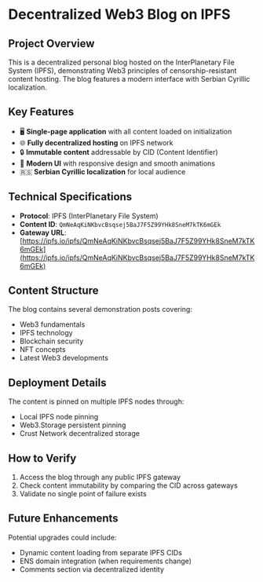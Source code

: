 # Decentralized Web3 Blog on IPFS

## Project Overview

This is a decentralized personal blog hosted on the InterPlanetary File System (IPFS), demonstrating Web3 principles of censorship-resistant content hosting. The blog features a modern interface with Serbian Cyrillic localization.

## Key Features

- 🖥️ **Single-page application** with all content loaded on initialization
- 🌐 **Fully decentralized hosting** on IPFS network
- 🔒 **Immutable content** addressable by CID (Content Identifier)
- 💅 **Modern UI** with responsive design and smooth animations
- 🇷🇸 **Serbian Cyrillic localization** for local audience

## Technical Specifications

- **Protocol**: IPFS (InterPlanetary File System)
- **Content ID**: `QmNeAqKiNKbvcBsqsej5BaJ7F5Z99YHk8SneM7kTK6mGEk`
- **Gateway URL**: [https://ipfs.io/ipfs/QmNeAqKiNKbvcBsqsej5BaJ7F5Z99YHk8SneM7kTK6mGEk](https://ipfs.io/ipfs/QmNeAqKiNKbvcBsqsej5BaJ7F5Z99YHk8SneM7kTK6mGEk)

## Content Structure

The blog contains several demonstration posts covering:
- Web3 fundamentals
- IPFS technology
- Blockchain security
- NFT concepts
- Latest Web3 developments

## Deployment Details

The content is pinned on multiple IPFS nodes through:
- Local IPFS node pinning
- Web3.Storage persistent pinning
- Crust Network decentralized storage

## How to Verify

1. Access the blog through any public IPFS gateway
2. Check content immutability by comparing the CID across gateways
3. Validate no single point of failure exists

## Future Enhancements

Potential upgrades could include:
- Dynamic content loading from separate IPFS CIDs
- ENS domain integration (when requirements change)
- Comments section via decentralized identity